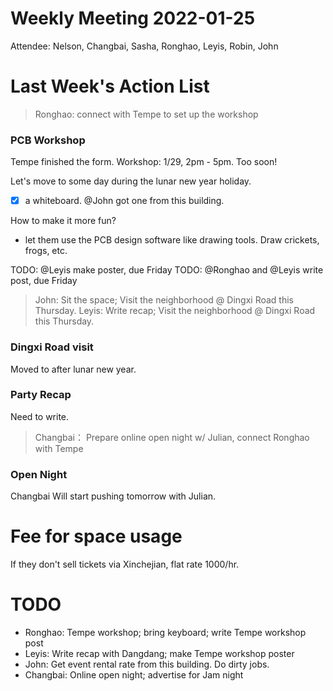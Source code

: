 Weekly Meeting 2022-01-25
========

Attendee: Nelson, Changbai, Sasha, Ronghao, Leyis, Robin, John

# Last Week's Action List

> Ronghao: connect with Tempe to set up the workshop

### PCB Workshop

Tempe finished the form. 
Workshop: 1/29, 2pm - 5pm. Too soon!

Let's move to some day during the lunar new year holiday.

- [x] a whiteboard. @John got one from this building.

How to make it more fun?

- let them use the PCB design software like drawing tools. Draw crickets, frogs, etc.

TODO: @Leyis make poster, due Friday
TODO: @Ronghao and @Leyis write post, due Friday

> John: Sit the space; Visit the neighborhood @ Dingxi Road this Thursday.
> Leyis: Write recap; Visit the neighborhood @ Dingxi Road this Thursday.

### Dingxi Road visit

Moved to after lunar new year.

### Party Recap

Need to write.

> Changbai： Prepare online open night w/ Julian, connect Ronghao with Tempe

### Open Night

Changbai Will start pushing tomorrow with Julian.

# Fee for space usage

If they don't sell tickets via Xinchejian, flat rate 1000/hr.

# TODO

- Ronghao: Tempe workshop; bring keyboard; write Tempe workshop post
- Leyis: Write recap with Dangdang; make Tempe workshop poster
- John: Get event rental rate from this building. Do dirty jobs.
- Changbai: Online open night; advertise for Jam night

